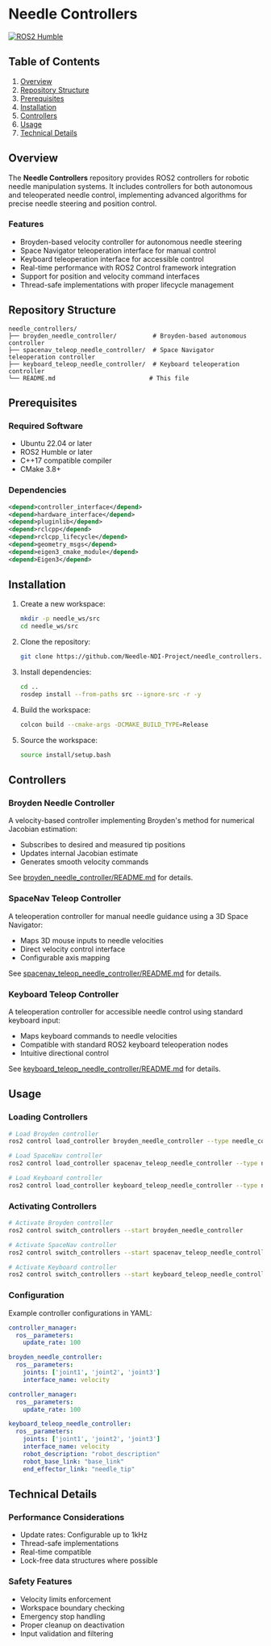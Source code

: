 # Needle Controllers

[![ROS2 Humble](https://img.shields.io/badge/ROS2-Humble-green)](https://docs.ros.org/en/humble/)

## Table of Contents

1. [Overview](#overview)
2. [Repository Structure](#repository-structure)
3. [Prerequisites](#prerequisites)
4. [Installation](#installation)
5. [Controllers](#controllers)
6. [Usage](#usage)
7. [Technical Details](#technical-details)

## Overview

The **Needle Controllers** repository provides ROS2 controllers for robotic needle manipulation systems. It includes controllers for both autonomous and teleoperated needle control, implementing advanced algorithms for precise needle steering and position control.

### Features

- Broyden-based velocity controller for autonomous needle steering
- Space Navigator teleoperation interface for manual control
- Keyboard teleoperation interface for accessible control
- Real-time performance with ROS2 Control framework integration
- Support for position and velocity command interfaces
- Thread-safe implementations with proper lifecycle management

## Repository Structure

```plaintext
needle_controllers/
├── broyden_needle_controller/          # Broyden-based autonomous controller
├── spacenav_teleop_needle_controller/  # Space Navigator teleoperation controller
├── keyboard_teleop_needle_controller/  # Keyboard teleoperation controller
└── README.md                          # This file
```

## Prerequisites

### Required Software

- Ubuntu 22.04 or later
- ROS2 Humble or later
- C++17 compatible compiler
- CMake 3.8+

### Dependencies

```xml
<depend>controller_interface</depend>
<depend>hardware_interface</depend>
<depend>pluginlib</depend>
<depend>rclcpp</depend>
<depend>rclcpp_lifecycle</depend>
<depend>geometry_msgs</depend>
<depend>eigen3_cmake_module</depend>
<depend>Eigen3</depend>
```

## Installation

1. Create a new workspace:

    ```bash
    mkdir -p needle_ws/src
    cd needle_ws/src
    ```

2. Clone the repository:

    ```bash
    git clone https://github.com/Needle-NDI-Project/needle_controllers.git
    ```

3. Install dependencies:

    ```bash
    cd ..
    rosdep install --from-paths src --ignore-src -r -y
    ```

4. Build the workspace:

    ```bash
    colcon build --cmake-args -DCMAKE_BUILD_TYPE=Release
    ```

5. Source the workspace:

    ```bash
    source install/setup.bash
    ```

## Controllers

### Broyden Needle Controller

A velocity-based controller implementing Broyden's method for numerical Jacobian estimation:

- Subscribes to desired and measured tip positions
- Updates internal Jacobian estimate
- Generates smooth velocity commands

See [broyden_needle_controller/README.md](broyden_needle_controller/README.md) for details.

### SpaceNav Teleop Controller

A teleoperation controller for manual needle guidance using a 3D Space Navigator:

- Maps 3D mouse inputs to needle velocities
- Direct velocity control interface
- Configurable axis mapping

See [spacenav_teleop_needle_controller/README.md](spacenav_teleop_needle_controller/README.md) for details.

### Keyboard Teleop Controller

A teleoperation controller for accessible needle control using standard keyboard input:

- Maps keyboard commands to needle velocities
- Compatible with standard ROS2 keyboard teleoperation nodes
- Intuitive directional control

See [keyboard_teleop_needle_controller/README.md](keyboard_teleop_needle_controller/README.md) for details.

## Usage

### Loading Controllers

```bash
# Load Broyden controller
ros2 control load_controller broyden_needle_controller --type needle_controllers/BroydenController

# Load SpaceNav controller
ros2 control load_controller spacenav_teleop_needle_controller --type needle_controllers/SpacenavTeleopController

# Load Keyboard controller
ros2 control load_controller keyboard_teleop_needle_controller --type needle_controllers/KeyboardTeleopController
```

### Activating Controllers

```bash
# Activate Broyden controller
ros2 control switch_controllers --start broyden_needle_controller

# Activate SpaceNav controller
ros2 control switch_controllers --start spacenav_teleop_needle_controller

# Activate Keyboard controller
ros2 control switch_controllers --start keyboard_teleop_needle_controller
```

### Configuration

Example controller configurations in YAML:

```yaml
controller_manager:
  ros__parameters:
    update_rate: 100

broyden_needle_controller:
  ros__parameters:
    joints: ['joint1', 'joint2', 'joint3']
    interface_name: velocity
```

```yaml
controller_manager:
  ros__parameters:
    update_rate: 100

keyboard_teleop_needle_controller:
  ros__parameters:
    joints: ['joint1', 'joint2', 'joint3']
    interface_name: velocity
    robot_description: "robot_description"
    robot_base_link: "base_link"
    end_effector_link: "needle_tip"
```

## Technical Details

### Performance Considerations

- Update rates: Configurable up to 1kHz
- Thread-safe implementations
- Real-time compatible
- Lock-free data structures where possible

### Safety Features

- Velocity limits enforcement
- Workspace boundary checking
- Emergency stop handling
- Proper cleanup on deactivation
- Input validation and filtering
